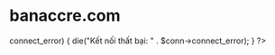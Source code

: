 # banaccre.com
<?php
$servername = "localhost";
$username = "root";
$password = "";
$dbname = "web_ban_acc";

// Kết nối
$conn = new mysqli($servername, $username, $password, $dbname);

// Kiểm tra kết nối
if ($conn->connect_error) {
    die("Kết nối thất bại: " . $conn->connect_error);
}
?>
